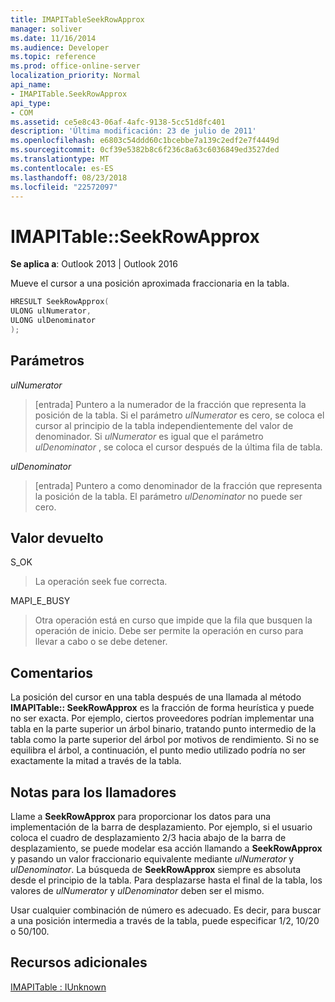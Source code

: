 ```yaml
---
title: IMAPITableSeekRowApprox
manager: soliver
ms.date: 11/16/2014
ms.audience: Developer
ms.topic: reference
ms.prod: office-online-server
localization_priority: Normal
api_name:
- IMAPITable.SeekRowApprox
api_type:
- COM
ms.assetid: ce5e8c43-06af-4afc-9138-5cc51d8fc401
description: 'Última modificación: 23 de julio de 2011'
ms.openlocfilehash: e6803c54ddd60c1bcebbe7a139c2edf2e7f4449d
ms.sourcegitcommit: 0cf39e5382b8c6f236c8a63c6036849ed3527ded
ms.translationtype: MT
ms.contentlocale: es-ES
ms.lasthandoff: 08/23/2018
ms.locfileid: "22572097"
---
```

# <a name="imapitableseekrowapprox"></a>IMAPITable::SeekRowApprox

  
  
**Se aplica a**: Outlook 2013 | Outlook 2016 
  
Mueve el cursor a una posición aproximada fraccionaria en la tabla. 
  
```cpp
HRESULT SeekRowApprox(
ULONG ulNumerator,
ULONG ulDenominator
);
```

## <a name="parameters"></a>Parámetros

 _ulNumerator_
  
> [entrada] Puntero a la numerador de la fracción que representa la posición de la tabla. Si el parámetro _ulNumerator_ es cero, se coloca el cursor al principio de la tabla independientemente del valor de denominador. Si _ulNumerator_ es igual que el parámetro _ulDenominator_ , se coloca el cursor después de la última fila de tabla. 
    
 _ulDenominator_
  
> [entrada] Puntero a como denominador de la fracción que representa la posición de la tabla. El parámetro _ulDenominator_ no puede ser cero. 
    
## <a name="return-value"></a>Valor devuelto

S_OK 
  
> La operación seek fue correcta.
    
MAPI_E_BUSY 
  
> Otra operación está en curso que impide que la fila que busquen la operación de inicio. Debe ser permite la operación en curso para llevar a cabo o se debe detener.
    
## <a name="remarks"></a>Comentarios

La posición del cursor en una tabla después de una llamada al método **IMAPITable:: SeekRowApprox** es la fracción de forma heurística y puede no ser exacta. Por ejemplo, ciertos proveedores podrían implementar una tabla en la parte superior un árbol binario, tratando punto intermedio de la tabla como la parte superior del árbol por motivos de rendimiento. Si no se equilibra el árbol, a continuación, el punto medio utilizado podría no ser exactamente la mitad a través de la tabla. 
  
## <a name="notes-to-callers"></a>Notas para los llamadores

Llame a **SeekRowApprox** para proporcionar los datos para una implementación de la barra de desplazamiento. Por ejemplo, si el usuario coloca el cuadro de desplazamiento 2/3 hacia abajo de la barra de desplazamiento, se puede modelar esa acción llamando a **SeekRowApprox** y pasando un valor fraccionario equivalente mediante _ulNumerator_ y _ulDenominator_. La búsqueda de **SeekRowApprox** siempre es absoluta desde el principio de la tabla. Para desplazarse hasta el final de la tabla, los valores de _ulNumerator_ y _ulDenominator_ deben ser el mismo. 
  
Usar cualquier combinación de número es adecuado. Es decir, para buscar a una posición intermedia a través de la tabla, puede especificar 1/2, 10/20 o 50/100. 
  
## <a name="see-also"></a>Recursos adicionales



[IMAPITable : IUnknown](imapitableiunknown.md)

